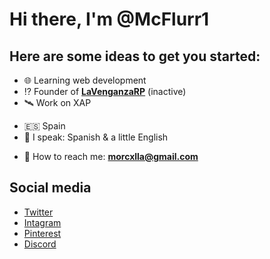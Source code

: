 # Hi there, I'm @McFlurr1

## Here are some ideas to get you started:
* 🌐 Learning web development
* ⁉️ Founder of [**LaVenganzaRP**](https://lavenganzarp.com) (inactive)
* 🛰️ Work on XAP
+ 🇪🇸 Spain
+ 💬 I speak: Spanish & a little English
* 📩 How to reach me: [**morcxlla@gmail.com**](mailto:morcxlla@gmail.com)

 ## Social media
 * [Twitter](https://twitter.com/_Morcilla__)
 * [Intagram](https://www.instagram.com/morcxlla_2/)
 * [Pinterest](https://www.pinterest.es/Morcxlla_/)
 * [Discord](https://discord.com/invite/MvemEC74dy)

